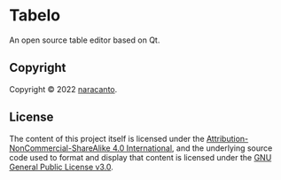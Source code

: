
# Tabelo

An open source table editor based on Qt.


## Copyright

Copyright &copy; 2022 [naracanto](https://naracanto.com).


## License

The content of this project itself is licensed under the [Attribution-NonCommercial-ShareAlike 4.0 International](https://creativecommons.org/licenses/by-nc-sa/4.0/), and the underlying source code used to format and display that content is licensed under the [GNU General Public License v3.0](LICENSE).
